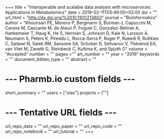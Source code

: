 +++
title = "Interoperable and scalable data analysis with microservices: Applications in Metabolomics"
date = 2019-02-11T05:49:00+02:00
doi = ""
url_html = "http://dx.doi.org/%2010.1101/213603"
journal = "Bioinformatics"
author = "Khoonsari PE, Moreno P, Bergmann S, Burman J, Capuccini M, Carone M, Cascante M, de Atauri P, Foguet C, Gonzalez-Beltran A, Hankemeier T, Haug K, He S, Herman S, Johnson D, Kale N, Larsson A, Neumann S, Peters K, Pireddu L, Rocca-Serra P, Roger P, Rueedi R, Ruttkies C, Sadawi N, Salek RM, Sansone SA, Schober D, Selivanov V, Thévenot EA, van Vliet M, Zanetti G, Steinbeck C, Kultima K, and Spjuth O"
volume = "Accepted"
number = ""
pages =""
art_number = ""
year = "2019"
keywords = ""
document_bibtex_type = ""
abstract = ""
# --- Pharmb.io custom fields ---
short_summary = ""
users = ["olas"]
projects = [""]
# --- Tentative URL fields ---
url_repo_data = ""
url_repo_paper = ""
url_repo_code = ""
url_repo_notebook = ""
url_tutorial = ""
+++
